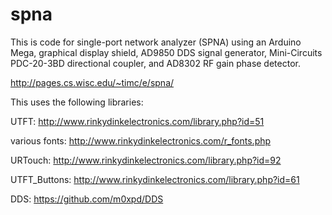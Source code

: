 # spna

This is code for single-port network analyzer (SPNA) using
an Arduino Mega, graphical display shield, AD9850 DDS signal 
generator, Mini-Circuits PDC-20-3BD directional coupler, and 
AD8302 RF gain phase detector. 

http://pages.cs.wisc.edu/~timc/e/spna/

This uses the following libraries:

UTFT: http://www.rinkydinkelectronics.com/library.php?id=51

various fonts: http://www.rinkydinkelectronics.com/r_fonts.php

URTouch: http://www.rinkydinkelectronics.com/library.php?id=92

UTFT_Buttons: http://www.rinkydinkelectronics.com/library.php?id=61

DDS: https://github.com/m0xpd/DDS

